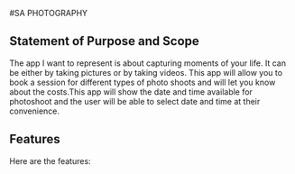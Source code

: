 #SA PHOTOGRAPHY
## Statement of Purpose and Scope
The app I want to represent is about capturing moments of your life. It can be either by taking pictures or by taking videos. 
This app will allow you to book a session for different types of photo shoots and will let you know about the costs.This app will show the date and time available for photoshoot and the user will be able to select date and time at their convenience.
## Features
Here are the features:




